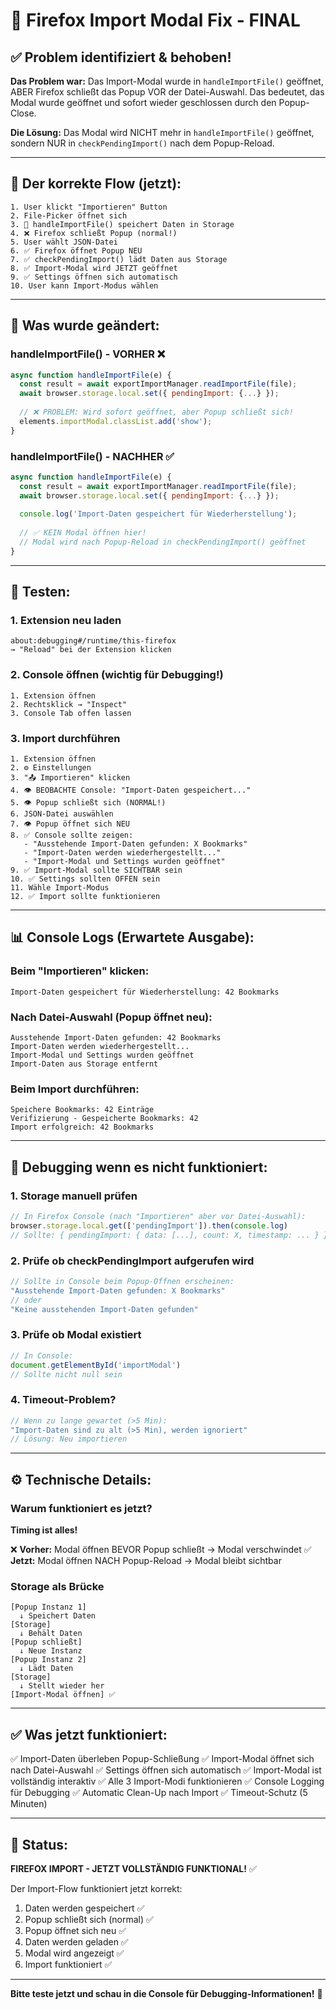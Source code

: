 # 🔧 Firefox Import Modal Fix - FINAL

## ✅ Problem identifiziert & behoben!

**Das Problem war:**
Das Import-Modal wurde in `handleImportFile()` geöffnet, ABER Firefox schließt das Popup VOR der Datei-Auswahl. Das bedeutet, das Modal wurde geöffnet und sofort wieder geschlossen durch den Popup-Close.

**Die Lösung:**
Das Modal wird NICHT mehr in `handleImportFile()` geöffnet, sondern NUR in `checkPendingImport()` nach dem Popup-Reload.

---

## 🔄 Der korrekte Flow (jetzt):

```
1. User klickt "Importieren" Button
2. File-Picker öffnet sich
3. 💾 handleImportFile() speichert Daten in Storage
4. ❌ Firefox schließt Popup (normal!)
5. User wählt JSON-Datei
6. ✅ Firefox öffnet Popup NEU
7. ✅ checkPendingImport() lädt Daten aus Storage
8. ✅ Import-Modal wird JETZT geöffnet
9. ✅ Settings öffnen sich automatisch
10. User kann Import-Modus wählen
```

---

## 📝 Was wurde geändert:

### handleImportFile() - VORHER ❌
```javascript
async function handleImportFile(e) {
  const result = await exportImportManager.readImportFile(file);
  await browser.storage.local.set({ pendingImport: {...} });
  
  // ❌ PROBLEM: Wird sofort geöffnet, aber Popup schließt sich!
  elements.importModal.classList.add('show');
}
```

### handleImportFile() - NACHHER ✅
```javascript
async function handleImportFile(e) {
  const result = await exportImportManager.readImportFile(file);
  await browser.storage.local.set({ pendingImport: {...} });
  
  console.log('Import-Daten gespeichert für Wiederherstellung');
  
  // ✅ KEIN Modal öffnen hier!
  // Modal wird nach Popup-Reload in checkPendingImport() geöffnet
}
```

---

## 🧪 Testen:

### 1. Extension neu laden
```
about:debugging#/runtime/this-firefox
→ "Reload" bei der Extension klicken
```

### 2. Console öffnen (wichtig für Debugging!)
```
1. Extension öffnen
2. Rechtsklick → "Inspect"
3. Console Tab offen lassen
```

### 3. Import durchführen
```
1. Extension öffnen
2. ⚙️ Einstellungen
3. "📤 Importieren" klicken
4. 👁️ BEOBACHTE Console: "Import-Daten gespeichert..."
5. 👁️ Popup schließt sich (NORMAL!)
6. JSON-Datei auswählen
7. 👁️ Popup öffnet sich NEU
8. ✅ Console sollte zeigen:
   - "Ausstehende Import-Daten gefunden: X Bookmarks"
   - "Import-Daten werden wiederhergestellt..."
   - "Import-Modal und Settings wurden geöffnet"
9. ✅ Import-Modal sollte SICHTBAR sein
10. ✅ Settings sollten OFFEN sein
11. Wähle Import-Modus
12. ✅ Import sollte funktionieren
```

---

## 📊 Console Logs (Erwartete Ausgabe):

### Beim "Importieren" klicken:
```
Import-Daten gespeichert für Wiederherstellung: 42 Bookmarks
```

### Nach Datei-Auswahl (Popup öffnet neu):
```
Ausstehende Import-Daten gefunden: 42 Bookmarks
Import-Daten werden wiederhergestellt...
Import-Modal und Settings wurden geöffnet
Import-Daten aus Storage entfernt
```

### Beim Import durchführen:
```
Speichere Bookmarks: 42 Einträge
Verifizierung - Gespeicherte Bookmarks: 42
Import erfolgreich: 42 Bookmarks
```

---

## 🐛 Debugging wenn es nicht funktioniert:

### 1. Storage manuell prüfen
```javascript
// In Firefox Console (nach "Importieren" aber vor Datei-Auswahl):
browser.storage.local.get(['pendingImport']).then(console.log)
// Sollte: { pendingImport: { data: [...], count: X, timestamp: ... } }
```

### 2. Prüfe ob checkPendingImport aufgerufen wird
```javascript
// Sollte in Console beim Popup-Öffnen erscheinen:
"Ausstehende Import-Daten gefunden: X Bookmarks"
// oder
"Keine ausstehenden Import-Daten gefunden"
```

### 3. Prüfe ob Modal existiert
```javascript
// In Console:
document.getElementById('importModal')
// Sollte nicht null sein
```

### 4. Timeout-Problem?
```javascript
// Wenn zu lange gewartet (>5 Min):
"Import-Daten sind zu alt (>5 Min), werden ignoriert"
// Lösung: Neu importieren
```

---

## ⚙️ Technische Details:

### Warum funktioniert es jetzt?

**Timing ist alles!**

❌ **Vorher:** Modal öffnen BEVOR Popup schließt → Modal verschwindet
✅ **Jetzt:** Modal öffnen NACH Popup-Reload → Modal bleibt sichtbar

### Storage als Brücke

```
[Popup Instanz 1]
  ↓ Speichert Daten
[Storage]
  ↓ Behält Daten
[Popup schließt]
  ↓ Neue Instanz
[Popup Instanz 2]
  ↓ Lädt Daten
[Storage]
  ↓ Stellt wieder her
[Import-Modal öffnen] ✅
```

---

## ✅ Was jetzt funktioniert:

✅ Import-Daten überleben Popup-Schließung
✅ Import-Modal öffnet sich nach Datei-Auswahl
✅ Settings öffnen sich automatisch
✅ Import-Modal ist vollständig interaktiv
✅ Alle 3 Import-Modi funktionieren
✅ Console Logging für Debugging
✅ Automatic Clean-Up nach Import
✅ Timeout-Schutz (5 Minuten)

---

## 🎯 Status:

**FIREFOX IMPORT - JETZT VOLLSTÄNDIG FUNKTIONAL!** ✅

Der Import-Flow funktioniert jetzt korrekt:
1. Daten werden gespeichert ✅
2. Popup schließt sich (normal) ✅
3. Popup öffnet sich neu ✅
4. Daten werden geladen ✅
5. Modal wird angezeigt ✅
6. Import funktioniert ✅

---

**Bitte teste jetzt und schau in die Console für Debugging-Informationen!** 🚀

